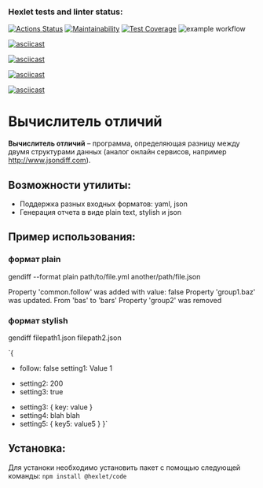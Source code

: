 ### Hexlet tests and linter status:
[![Actions Status](https://github.com/Idealistnik/frontend-project-46/actions/workflows/hexlet-check.yml/badge.svg)](https://github.com/Idealistnik/frontend-project-46/actions)
[![Maintainability](https://api.codeclimate.com/v1/badges/9df71864171f1a9caeb1/maintainability)](https://codeclimate.com/github/Idealistnik/frontend-project-46/maintainability)
[![Test Coverage](https://api.codeclimate.com/v1/badges/9df71864171f1a9caeb1/test_coverage)](https://codeclimate.com/github/Idealistnik/frontend-project-46/test_coverage)
![example workflow](https://github.com/Idealistnik/frontend-project-46/actions/workflows/testing.yml/badge.svg)

[![asciicast](https://asciinema.org/a/2IjdqEwvwMwnk1Jfz6DTVCarb.svg)](https://asciinema.org/a/2IjdqEwvwMwnk1Jfz6DTVCarb)

[![asciicast](https://asciinema.org/a/vtf6DBVyRJUhywHJGNkmGv7JS.svg)](https://asciinema.org/a/vtf6DBVyRJUhywHJGNkmGv7JS)

[![asciicast](https://asciinema.org/a/R2afqlsZcgTVA7dczrFB4Eh3q.svg)](https://asciinema.org/a/R2afqlsZcgTVA7dczrFB4Eh3q)

[![asciicast](https://asciinema.org/a/XxPNuI4f3U7A1GnkMoEvsP7TJ.svg)](https://asciinema.org/a/XxPNuI4f3U7A1GnkMoEvsP7TJ)

# Вычислитель отличий

**Вычислитель отличий** – программа, определяющая разницу между двумя структурами данных (аналог онлайн сервисов, например http://www.jsondiff.com). 

## Возможности утилиты:

- Поддержка разных входных форматов: yaml, json
- Генерация отчета в виде plain text, stylish и json

## Пример использования:

### формат plain
gendiff --format plain path/to/file.yml another/path/file.json

Property 'common.follow' was added with value: false
Property 'group1.baz' was updated. From 'bas' to 'bars'
Property 'group2' was removed

### формат stylish
gendiff filepath1.json filepath2.json

`{
  + follow: false
    setting1: Value 1
  - setting2: 200
  - setting3: true
  + setting3: {
        key: value
    }
  + setting4: blah blah
  + setting5: {
        key5: value5
    }
}`

## Установка:
Для устаноки необходимо установить пакет с помощью следующей команды: `npm install @hexlet/code`
